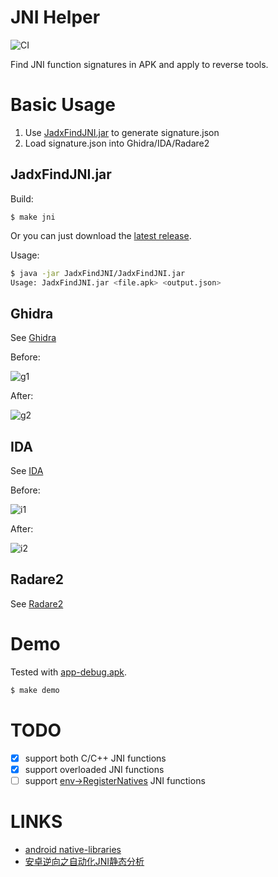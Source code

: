JNI Helper
===

![CI](https://github.com/evilpan/jni_helper/workflows/CI/badge.svg)

Find JNI function signatures in APK and apply to reverse tools.

# Basic Usage

1. Use [JadxFindJNI.jar](JadxFindJNI) to generate signature.json
2. Load signature.json into Ghidra/IDA/Radare2

## JadxFindJNI.jar

Build:
```
$ make jni
```

Or you can just download the [latest release][dist].

Usage:
```sh
$ java -jar JadxFindJNI/JadxFindJNI.jar
Usage: JadxFindJNI.jar <file.apk> <output.json>
```

## Ghidra

See [Ghidra](./ghidra)

Before:

![g1][g1]

After:

![g2][g2]


## IDA

See [IDA](./ida)

Before:

![i1][i1]

After:

![i2][i2]


## Radare2

See [Radare2](./r2)

# Demo

Tested with [app-debug.apk](./demo).

```sh
$ make demo
```


# TODO

- [x] support both C/C++ JNI functions
- [x] support overloaded JNI functions
- [ ] support [env->RegisterNatives][reg] JNI functions

# LINKS

- [android native-libraries][reg]
- [安卓逆向之自动化JNI静态分析][blog]

[blog]: https://evilpan.com/2020/10/07/jni-helper/
[reg]: https://developer.android.com/training/articles/perf-jni#native-libraries
[ayrx]: https://github.com/Ayrx/JNIAnalyzer
[dist]: https://github.com/evilpan/jni_helper/releases

[i1]: https://img-blog.csdnimg.cn/20201005164101129.png
[i2]: https://img-blog.csdnimg.cn/20201005164352403.png
[g1]: https://img-blog.csdnimg.cn/20201005152933443.png
[g2]: https://img-blog.csdnimg.cn/20201005153107550.png
